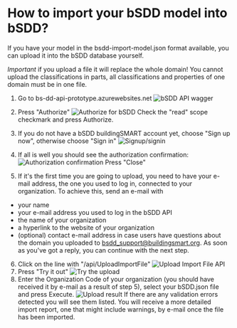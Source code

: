 # How to import your bSDD model into bSDD?

If you have your model in the bsdd-import-model.json format available, you can upload it into the bSDD database yourself.

*Important* if you upload a file it will replace the whole domain! You cannot upload the classifications in parts, all classifications and properties of one domain must be in one file.


1. Go to bs-dd-api-prototype.azurewebsites.net
![bSDD API wagger](https://raw.githubusercontent.com/buildingSMART/bSDD/master/2020%20prototype/import-model/doc_images/Screenshot_01_swagger.png)

2. Press "Authorize"
![Authorize for bSDD](https://raw.githubusercontent.com/buildingSMART/bSDD/master/2020%20prototype/import-model/doc_images/Screenshot_02_authorize.png)
Check the "read" scope checkmark and press Authorize.

3. If you do not have a bSDD buildingSMART account yet, choose "Sign up now", otherwise choose "Sign in"
![Signup/signin](https://raw.githubusercontent.com/buildingSMART/bSDD/master/2020%20prototype/import-model/doc_images/Screenshot_03_signupsignin.png)

4. If all is well you should see the authorization confirmation:
![Authorization confirmation](https://raw.githubusercontent.com/buildingSMART/bSDD/master/2020%20prototype/import-model/doc_images/Screenshot_04_authorization_confirmed.png)
Press "Close"
5. If it's the first time you are going to upload, you need to have your e-mail address, the one you used to log in, connected to your organization. To achieve this, send an e-mail with
- your name
- your e-mail address you used to log in the bSDD API
- the name of your organization
- a hyperlink to the website of your organization
- (optional) contact e-mail address in case users have questions about the domain you uploaded
to bsdd_support@buildingsmart.org.
As soon as you've got a reply, you can continue with the next step.
6. Click on the line with "/api/UploadImportFile"
![Upload Import File API](https://raw.githubusercontent.com/buildingSMART/bSDD/master/2020%20prototype/import-model/doc_images/Screenshot_05_upload_1.png)
7. Press "Try it out"
![Try the upload](https://raw.githubusercontent.com/buildingSMART/bSDD/master/2020%20prototype/import-model/doc_images/Screenshot_06_upload_2.png)
8. Enter the Organization Code of your organization (you should have received it by e-mail as a result of step 5), select your bSDD.json file and press Execute.
![Upload result](https://raw.githubusercontent.com/buildingSMART/bSDD/master/2020%20prototype/import-model/doc_images/Screenshot_07_upload_result.png)
If there are any validation errors detected you will see them listed. You will receive a more detailed import report, one that might include warnings, by e-mail once the file has been imported.
